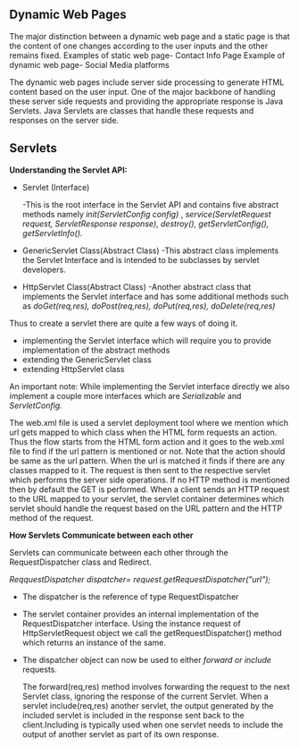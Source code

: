 Dynamic Web Pages
-
The major distinction between a dynamic web page and a static page is that the content of one changes according to the user inputs and the other remains fixed.
Examples of static web page- Contact Info Page
Example of dynamic web page- Social Media platforms

The dynamic web pages include server side processing to generate HTML content based on the user input. One of the major backbone of handling these server side requests and
providing the appropriate response is Java Servlets. Java Servlets are classes that handle these requests and responses on the server side.

Servlets
-
**Understanding the Servlet API:**
- Servlet (Interface)

  -This is the root interface in the Servlet API and contains five abstract methods namely
  *init(ServletConfig config)* , *service(ServletRequest request, ServletResponse response)*, *destroy(), getServletConfig(), getServletInfo().*

- GenericServlet Class(Abstract Class)
  -This abstract class implements the Servlet Interface and is intended to be subclasses by servlet developers. 

- HttpServlet Class(Abstract Class)
  -Another abstract class that implements the Servlet interface and has some additional methods such as *doGet(req,res), doPost(req,res), doPut(req,res), doDelete(req,res)*

Thus to create a servlet there are quite a few ways of doing it.

 - implementing the Servlet interface which will require you to provide implementation of the abstract methods
 - extending the GenericServlet class
 - extending HttpServlet class

An important note: While implementing the Servlet interface directly we also implement a couple more interfaces which are *Serializable* and *ServletConfig.* 

The web.xml file is used a servlet deployment tool where we mention which url gets mapped to which class when the HTML form requests an action. Thus the flow starts from the HTML form action and it goes to the web.xml file to find if the url pattern is mentioned or not. Note that the action should be same as the url pattern. When the url is matched it finds if there are any classes mapped to it. The request is then sent to the respective servlet which performs the server side operations. If no HTTP method is mentioned then by default the GET is performed.
When a client sends an HTTP request to the URL mapped to your servlet, the servlet container determines which servlet should handle the request based on the URL pattern and the HTTP method of the request.

**How Servlets Communicate between each other**

Servlets can communicate between each other through the RequestDispatcher class and Redirect.

*ReqquestDispatcher dispatcher= request.getRequestDispatcher("url");*

- The dispatcher is the reference of type RequestDispatcher
- The servlet container provides an internal implementation of the RequestDispatcher interface. Using the instance request of HttpServletRequest object we call the getRequestDispatcher() method which returns an instance of the same.
- The dispatcher object can now be used to either *forward or include* requests.

  The forward(req,res) method involves forwarding the request to the next Servlet class, ignoring the response of the current Servlet.
  When a servlet include(req,res) another servlet, the output generated by the included servlet is included in the response sent back to the client.Including is typically used when one servlet needs to include the output of another servlet as part of its own response.









